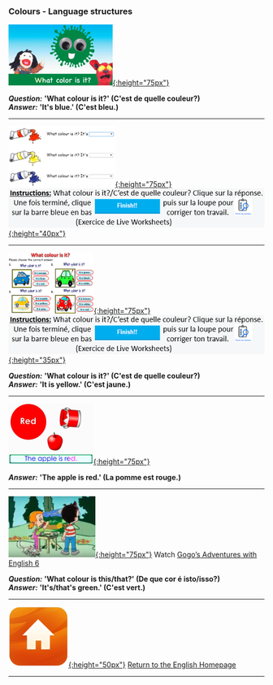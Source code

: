<head>
<!-- Global site tag (gtag.js) - Google Analytics -->
<script async src="https://www.googletagmanager.com/gtag/js?id=UA-160613202-2"></script>
<script>
  window.dataLayer = window.dataLayer || [];
  function gtag(){dataLayer.push(arguments);}
  gtag('js', new Date());

  gtag('config', 'UA-160613202-2');
</script>
</head>

### Colours - Language structures

[![dewc](/images/dewc.png){:height="75px"}](https://www.youtube.com/watch?v=YyFLBTTAbSE)

***Question:*** **'What colour is it?' (C'est de quelle couleur?)**  
***Answer:*** **'It's blue.' (C'est bleu.)**  

***  

[![awcol1](/images/awcol1.PNG){:height="75px"}](https://www.englishexercises.org/makeagame/viewgame.asp?id=1895) [![lvwkcol5bfr](/images/lvwkcol5bfr.PNG){:height="40px"}](https://www.englishexercises.org/makeagame/viewgame.asp?id=1895) 

***  

[![lvwkcol5](/images/lvwkcol5.PNG){:height="75px"}](https://www.liveworksheets.com/worksheets/en/English_as_a_Second_Language_(ESL)/Colours/What_colour_is_it$_ct38460ls) [![lvwkcol5bfr](/images/lvwkcol5bfr.PNG){:height="35px"}](https://www.liveworksheets.com/worksheets/en/English_as_a_Second_Language_(ESL)/Colours/What_colour_is_it$_ct38460ls)  

***Question:*** **'What colour is it?' (C'est de quelle couleur?)**  
***Answer:*** **'It is yellow.' (C'est jaune.)**  

***

[![bbar](/images/bbar.png){:height="75px"}](https://www.youtube.com/watch?v=1jv0Gx_q_OU)

***Answer:*** **'The apple is red.' (La pomme est rouge.)**

***

[![gae6](/images/gae6.png){:height="75px"}](https://www.youtube.com/watch?v=_2WAwT9cKAk) Watch [Gogo’s Adventures with English 6](https://www.youtube.com/watch?v=_2WAwT9cKAk)  

***Question:*** **'What colour is this/that?' (De que cor é isto/isso?)**  
***Answer:*** **'It's/that's green.' (C'est vert.)**  

***
[![home](/images/home.png){:height="50px"}](https://english-homework.github.io/KidooLand) [Return to the English Homepage](https://english-homework.github.io/KidooLand)

***
